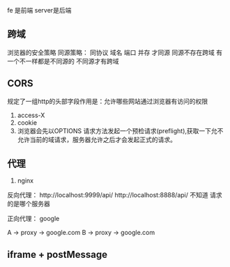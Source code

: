 fe 是前端 server是后端
## 跨域
浏览器的安全策略
同源策略：
同协议 域名 端口 并存 才同源 同源不存在跨域
有一个不一样都是不同源的  不同源才有跨域
## CORS
规定了一组http的头部字段作用是：允许哪些网站通过浏览器有访问的权限
1. access-X
2. cookie
3. 浏览器会先以OPTIONS 请求方法发起一个预检请求(preflight),获取一下允不允许当前的域请求，服务器允许之后才会发起正式的请求。

## 代理
1. nginx

反向代理：
http://localhost:9999/api/
http://localhost:8888/api/
不知道 请求的是哪个服务器

正向代理：
google

A -> proxy -> google.com
B -> proxy -> google.com

## iframe + postMessage

